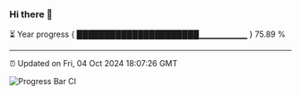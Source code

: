 ### Hi there 👋

⏳ Year progress { ██████████████████████▁▁▁▁▁▁▁▁ } 75.89 %

---

⏰ Updated on Fri, 04 Oct 2024 18:07:26 GMT

![Progress Bar CI](https://github.com/EinsPommes/EinsPommes/blob/main/.github/workflows/main.yml)
